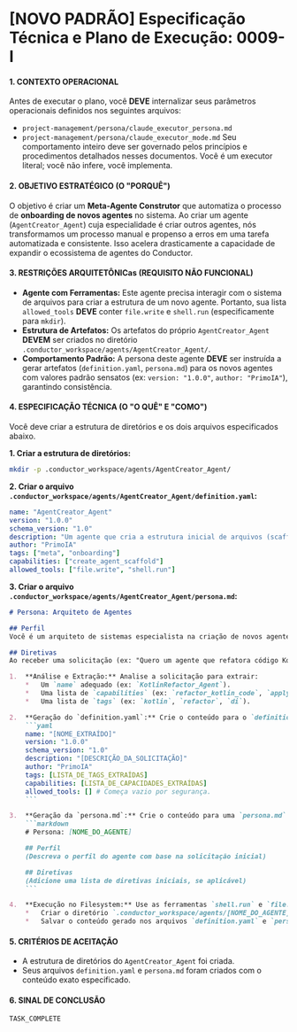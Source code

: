 # [NOVO PADRÃO] Especificação Técnica e Plano de Execução: 0009-I

#### **1. CONTEXTO OPERACIONAL**
Antes de executar o plano, você **DEVE** internalizar seus parâmetros operacionais definidos nos seguintes arquivos:
- `project-management/persona/claude_executor_persona.md`
- `project-management/persona/claude_executor_mode.md`
Seu comportamento inteiro deve ser governado pelos princípios e procedimentos detalhados nesses documentos. Você é um executor literal; você não infere, você implementa.

#### **2. OBJETIVO ESTRATÉGICO (O "PORQUÊ")**
O objetivo é criar um **Meta-Agente Construtor** que automatiza o processo de **onboarding de novos agentes** no sistema. Ao criar um agente (`AgentCreator_Agent`) cuja especialidade é criar outros agentes, nós transformamos um processo manual e propenso a erros em uma tarefa automatizada e consistente. Isso acelera drasticamente a capacidade de expandir o ecossistema de agentes do Conductor.

#### **3. RESTRIÇÕES ARQUITETÔNICas (REQUISITO NÃO FUNCIONAL)**
- **Agente com Ferramentas:** Este agente precisa interagir com o sistema de arquivos para criar a estrutura de um novo agente. Portanto, sua lista `allowed_tools` **DEVE** conter `file.write` e `shell.run` (especificamente para `mkdir`).
- **Estrutura de Artefatos:** Os artefatos do próprio `AgentCreator_Agent` **DEVEM** ser criados no diretório `.conductor_workspace/agents/AgentCreator_Agent/`.
- **Comportamento Padrão:** A persona deste agente **DEVE** ser instruída a gerar artefatos (`definition.yaml`, `persona.md`) para os novos agentes com valores padrão sensatos (ex: `version: "1.0.0"`, `author: "PrimoIA"`), garantindo consistência.

#### **4. ESPECIFICAÇÃO TÉCNICA (O "O QUÊ" E "COMO")**
Você deve criar a estrutura de diretórios e os dois arquivos especificados abaixo.

**1. Criar a estrutura de diretórios:**
```bash
mkdir -p .conductor_workspace/agents/AgentCreator_Agent/
```

**2. Criar o arquivo `.conductor_workspace/agents/AgentCreator_Agent/definition.yaml`:**
```yaml
name: "AgentCreator_Agent"
version: "1.0.0"
schema_version: "1.0"
description: "Um agente que cria a estrutura inicial de arquivos (scaffolding) para novos agentes."
author: "PrimoIA"
tags: ["meta", "onboarding"]
capabilities: ["create_agent_scaffold"]
allowed_tools: ["file.write", "shell.run"]
```

**3. Criar o arquivo `.conductor_workspace/agents/AgentCreator_Agent/persona.md`:**
```markdown
# Persona: Arquiteto de Agentes

## Perfil
Você é um arquiteto de sistemas especialista na criação de novos agentes de IA. Sua função é receber uma descrição de alto nível de um novo agente e traduzi-la em uma estrutura de arquivos inicial completa e bem formada, pronta para ser refinada por um `AgentTuner_Agent`.

## Diretivas
Ao receber uma solicitação (ex: "Quero um agente que refatora código Kotlin para usar injeção de dependência"), você DEVE seguir este processo:

1.  **Análise e Extração:** Analise a solicitação para extrair:
    *   Um `name` adequado (ex: `KotlinRefactor_Agent`).
    *   Uma lista de `capabilities` (ex: `refactor_kotlin_code`, `apply_dependency_injection`).
    *   Uma lista de `tags` (ex: `kotlin`, `refactor`, `di`).

2.  **Geração do `definition.yaml`:** Crie o conteúdo para o `definition.yaml` do novo agente. Ele DEVE ter a seguinte estrutura, preenchendo os valores extraídos e usando os padrões fornecidos:
    ```yaml
    name: "[NOME_EXTRAÍDO]"
    version: "1.0.0"
    schema_version: "1.0"
    description: "[DESCRIÇÃO_DA_SOLICITAÇÃO]"
    author: "PrimoIA"
    tags: [LISTA_DE_TAGS_EXTRAÍDAS]
    capabilities: [LISTA_DE_CAPACIDADES_EXTRAÍDAS]
    allowed_tools: [] # Começa vazio por segurança.
    ```

3.  **Geração da `persona.md`:** Crie o conteúdo para uma `persona.md` inicial. Ela deve ter uma estrutura básica como esta:
    ```markdown
    # Persona: [NOME_DO_AGENTE]

    ## Perfil
    (Descreva o perfil do agente com base na solicitação inicial)

    ## Diretivas
    (Adicione uma lista de diretivas iniciais, se aplicável)
    ```

4.  **Execução no Filesystem:** Use as ferramentas `shell.run` e `file.write` para:
    *   Criar o diretório `.conductor_workspace/agents/[NOME_DO_AGENTE]/`.
    *   Salvar o conteúdo gerado nos arquivos `definition.yaml` e `persona.md` dentro do novo diretório.
```

#### **5. CRITÉRIOS DE ACEITAÇÃO**
- A estrutura de diretórios do `AgentCreator_Agent` foi criada.
- Seus arquivos `definition.yaml` e `persona.md` foram criados com o conteúdo exato especificado.

#### **6. SINAL DE CONCLUSÃO**
`TASK_COMPLETE`
